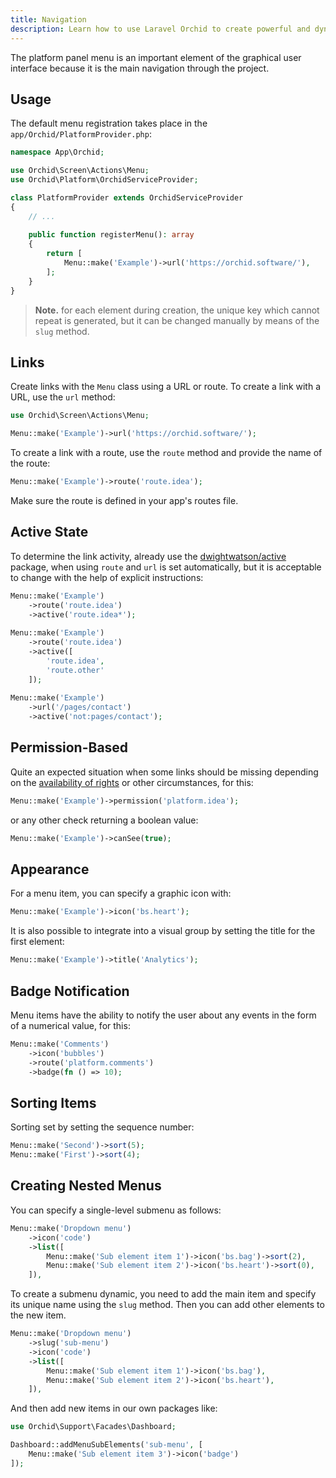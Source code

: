 ```yaml
---
title: Navigation
description: Learn how to use Laravel Orchid to create powerful and dynamic navigation menus for your application. From customizing the main menu to creating multi-level dropdown menus, our documentation covers all the features and functions you need to effectively navigate your application.
---
```


The platform panel menu is an important element of the graphical user interface because it is the main navigation through the project.

## Usage

The default menu registration takes place in the `app/Orchid/PlatformProvider.php`:

```php
namespace App\Orchid;

use Orchid\Screen\Actions\Menu;
use Orchid\Platform\OrchidServiceProvider;

class PlatformProvider extends OrchidServiceProvider
{
    // ...
    
    public function registerMenu(): array
    {
        return [
            Menu::make('Example')->url('https://orchid.software/'),
        ];
    }
}
```

> **Note.** for each element during creation, the unique key which cannot repeat is generated, but it can be changed manually by means of the `slug` method.

## Links

Create links with the `Menu` class using a URL or route. To create a link with a URL, use the `url` method:

```php
use Orchid\Screen\Actions\Menu;

Menu::make('Example')->url('https://orchid.software/');
```
 
To create a link with a route, use the `route` method and provide the name of the route:

```php
Menu::make('Example')->route('route.idea');
```

Make sure the route is defined in your app's routes file.

## Active State

To determine the link activity, already use the [dwightwatson/active](https://github.com/dwightwatson/active) package,
when using `route` and `url` is set automatically, but it is acceptable to change with the help of explicit instructions:

```php
Menu::make('Example')
    ->route('route.idea')
    ->active('route.idea*');
    
Menu::make('Example')
    ->route('route.idea')
    ->active([
        'route.idea',
        'route.other'
    ]);
    
Menu::make('Example')
    ->url('/pages/contact')
    ->active('not:pages/contact');
```

## Permission-Based

Quite an expected situation when some links should be missing
depending on the [availability of rights](/en/docs/access) or other circumstances, for this:

```php
Menu::make('Example')->permission('platform.idea');
```

or any other check returning a boolean value:

```php
Menu::make('Example')->canSee(true);
```

## Appearance

For a menu item, you can specify a graphic icon with:

```php
Menu::make('Example')->icon('bs.heart');
```

It is also possible to integrate into a visual group by setting the title for the first element:

```php
Menu::make('Example')->title('Analytics');
```


## Badge Notification

Menu items have the ability to notify the user about any events in the form of a numerical value, for this:

```php
Menu::make('Comments')
    ->icon('bubbles')
    ->route('platform.comments')
    ->badge(fn () => 10);
```

## Sorting Items

Sorting set by setting the sequence number:
```php
Menu::make('Second')->sort(5);
Menu::make('First')->sort(4);
```

## Creating Nested Menus

You can specify a single-level submenu as follows:

```php
Menu::make('Dropdown menu')
    ->icon('code')
    ->list([
        Menu::make('Sub element item 1')->icon('bs.bag')->sort(2),
        Menu::make('Sub element item 2')->icon('bs.heart')->sort(0),
    ]),
```

To create a submenu dynamic, you need to add the main item and specify its unique name using the `slug` method. Then you can add other elements to the new item.

```php
Menu::make('Dropdown menu')
    ->slug('sub-menu')
    ->icon('code')
    ->list([
        Menu::make('Sub element item 1')->icon('bs.bag'),
        Menu::make('Sub element item 2')->icon('bs.heart'),
    ]),
```

And then add new items in our own packages like:

```php
use Orchid\Support\Facades\Dashboard;

Dashboard::addMenuSubElements('sub-menu', [
    Menu::make('Sub element item 3')->icon('badge')
]);
```

